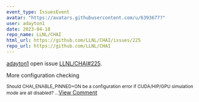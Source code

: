 ```yaml
---
event_type: IssuesEvent
avatar: "https://avatars.githubusercontent.com/u/6393677?"
user: adayton1
date: 2023-04-18
repo_name: LLNL/CHAI
html_url: https://github.com/LLNL/CHAI/issues/225
repo_url: https://github.com/LLNL/CHAI
---
```


<a href='https://github.com/adayton1' target='_blank'>adayton1</a> open issue <a href='https://github.com/LLNL/CHAI/issues/225' target='_blank'>LLNL/CHAI#225</a>.

<p>More configuration checking</p><small>Should CHAI_ENABLE_PINNED=ON be a configuration error if CUDA/HIP/GPU simulation mode are all disabled?...</small><a href='https://github.com/LLNL/CHAI/issues/225' target='_blank'>View Comment</a>